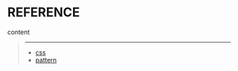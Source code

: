 REFERENCE
=========
content
> -------
>- [css](https://github.com/ryusehui/references/tree/main/css)
>- [pattern](https://github.com/ryusehui/references/tree/main/patterns)
